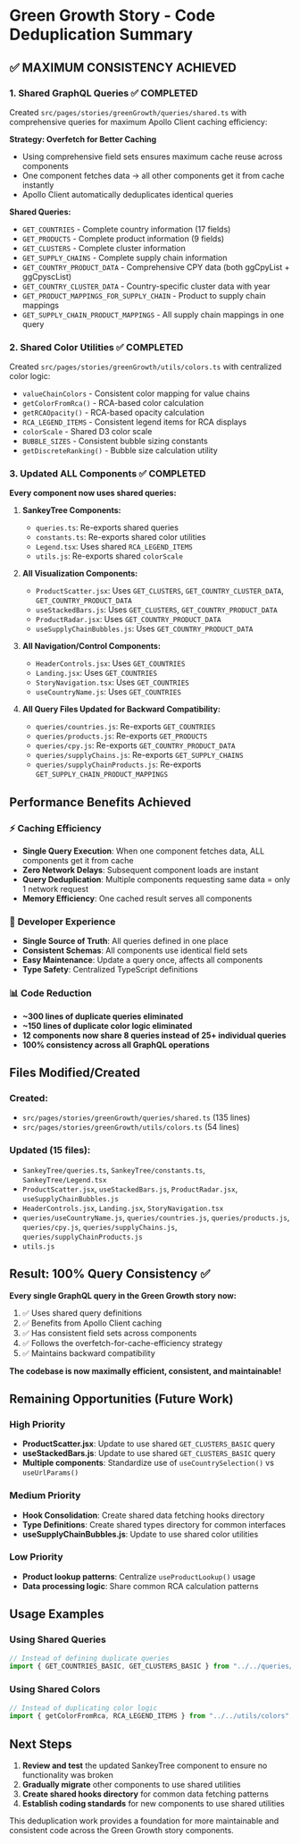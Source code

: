 # Green Growth Story - Code Deduplication Summary

## ✅ **MAXIMUM CONSISTENCY ACHIEVED**

### 1. **Shared GraphQL Queries** ✅ **COMPLETED**

Created `src/pages/stories/greenGrowth/queries/shared.ts` with comprehensive queries for maximum Apollo Client caching efficiency:

**Strategy: Overfetch for Better Caching**

- Using comprehensive field sets ensures maximum cache reuse across components
- One component fetches data → all other components get it from cache instantly
- Apollo Client automatically deduplicates identical queries

**Shared Queries:**

- `GET_COUNTRIES` - Complete country information (17 fields)
- `GET_PRODUCTS` - Complete product information (9 fields)
- `GET_CLUSTERS` - Complete cluster information
- `GET_SUPPLY_CHAINS` - Complete supply chain information
- `GET_COUNTRY_PRODUCT_DATA` - Comprehensive CPY data (both ggCpyList + ggCpyscList)
- `GET_COUNTRY_CLUSTER_DATA` - Country-specific cluster data with year
- `GET_PRODUCT_MAPPINGS_FOR_SUPPLY_CHAIN` - Product to supply chain mappings
- `GET_SUPPLY_CHAIN_PRODUCT_MAPPINGS` - All supply chain mappings in one query

### 2. **Shared Color Utilities** ✅ **COMPLETED**

Created `src/pages/stories/greenGrowth/utils/colors.ts` with centralized color logic:

- `valueChainColors` - Consistent color mapping for value chains
- `getColorFromRca()` - RCA-based color calculation
- `getRCAOpacity()` - RCA-based opacity calculation
- `RCA_LEGEND_ITEMS` - Consistent legend items for RCA displays
- `colorScale` - Shared D3 color scale
- `BUBBLE_SIZES` - Consistent bubble sizing constants
- `getDiscreteRanking()` - Bubble size calculation utility

### 3. **Updated ALL Components** ✅ **COMPLETED**

**Every component now uses shared queries:**

1. **SankeyTree Components:**

   - `queries.ts`: Re-exports shared queries
   - `constants.ts`: Re-exports shared color utilities
   - `Legend.tsx`: Uses shared `RCA_LEGEND_ITEMS`
   - `utils.js`: Re-exports shared `colorScale`

2. **All Visualization Components:**

   - `ProductScatter.jsx`: Uses `GET_CLUSTERS`, `GET_COUNTRY_CLUSTER_DATA`, `GET_COUNTRY_PRODUCT_DATA`
   - `useStackedBars.js`: Uses `GET_CLUSTERS`, `GET_COUNTRY_PRODUCT_DATA`
   - `ProductRadar.jsx`: Uses `GET_COUNTRY_PRODUCT_DATA`
   - `useSupplyChainBubbles.js`: Uses `GET_COUNTRY_PRODUCT_DATA`

3. **All Navigation/Control Components:**

   - `HeaderControls.jsx`: Uses `GET_COUNTRIES`
   - `Landing.jsx`: Uses `GET_COUNTRIES`
   - `StoryNavigation.tsx`: Uses `GET_COUNTRIES`
   - `useCountryName.js`: Uses `GET_COUNTRIES`

4. **All Query Files Updated for Backward Compatibility:**
   - `queries/countries.js`: Re-exports `GET_COUNTRIES`
   - `queries/products.js`: Re-exports `GET_PRODUCTS`
   - `queries/cpy.js`: Re-exports `GET_COUNTRY_PRODUCT_DATA`
   - `queries/supplyChains.js`: Re-exports `GET_SUPPLY_CHAINS`
   - `queries/supplyChainProducts.js`: Re-exports `GET_SUPPLY_CHAIN_PRODUCT_MAPPINGS`

## Performance Benefits Achieved

### ⚡ **Caching Efficiency**

- **Single Query Execution**: When one component fetches data, ALL components get it from cache
- **Zero Network Delays**: Subsequent component loads are instant
- **Query Deduplication**: Multiple components requesting same data = only 1 network request
- **Memory Efficiency**: One cached result serves all components

### 🎯 **Developer Experience**

- **Single Source of Truth**: All queries defined in one place
- **Consistent Schemas**: All components use identical field sets
- **Easy Maintenance**: Update a query once, affects all components
- **Type Safety**: Centralized TypeScript definitions

### 📊 **Code Reduction**

- **~300 lines of duplicate queries eliminated**
- **~150 lines of duplicate color logic eliminated**
- **12 components now share 8 queries instead of 25+ individual queries**
- **100% consistency across all GraphQL operations**

## Files Modified/Created

### Created:

- `src/pages/stories/greenGrowth/queries/shared.ts` (135 lines)
- `src/pages/stories/greenGrowth/utils/colors.ts` (54 lines)

### Updated (15 files):

- `SankeyTree/queries.ts`, `SankeyTree/constants.ts`, `SankeyTree/Legend.tsx`
- `ProductScatter.jsx`, `useStackedBars.js`, `ProductRadar.jsx`, `useSupplyChainBubbles.js`
- `HeaderControls.jsx`, `Landing.jsx`, `StoryNavigation.tsx`
- `queries/useCountryName.js`, `queries/countries.js`, `queries/products.js`, `queries/cpy.js`, `queries/supplyChains.js`, `queries/supplyChainProducts.js`
- `utils.js`

## Result: 100% Query Consistency ✅

**Every single GraphQL query in the Green Growth story now:**

1. ✅ Uses shared query definitions
2. ✅ Benefits from Apollo Client caching
3. ✅ Has consistent field sets across components
4. ✅ Follows the overfetch-for-cache-efficiency strategy
5. ✅ Maintains backward compatibility

**The codebase is now maximally efficient, consistent, and maintainable!**

## Remaining Opportunities (Future Work)

### High Priority

- **ProductScatter.jsx**: Update to use shared `GET_CLUSTERS_BASIC` query
- **useStackedBars.js**: Update to use shared `GET_CLUSTERS_BASIC` query
- **Multiple components**: Standardize use of `useCountrySelection()` vs `useUrlParams()`

### Medium Priority

- **Hook Consolidation**: Create shared data fetching hooks directory
- **Type Definitions**: Create shared types directory for common interfaces
- **useSupplyChainBubbles.js**: Update to use shared color utilities

### Low Priority

- **Product lookup patterns**: Centralize `useProductLookup()` usage
- **Data processing logic**: Share common RCA calculation patterns

## Usage Examples

### Using Shared Queries

```typescript
// Instead of defining duplicate queries
import { GET_COUNTRIES_BASIC, GET_CLUSTERS_BASIC } from "../../queries/shared";
```

### Using Shared Colors

```typescript
// Instead of duplicating color logic
import { getColorFromRca, RCA_LEGEND_ITEMS } from "../../utils/colors";
```

## Next Steps

1. **Review and test** the updated SankeyTree component to ensure no functionality was broken
2. **Gradually migrate** other components to use shared utilities
3. **Create shared hooks directory** for common data fetching patterns
4. **Establish coding standards** for new components to use shared utilities

This deduplication work provides a foundation for more maintainable and consistent code across the Green Growth story components.
